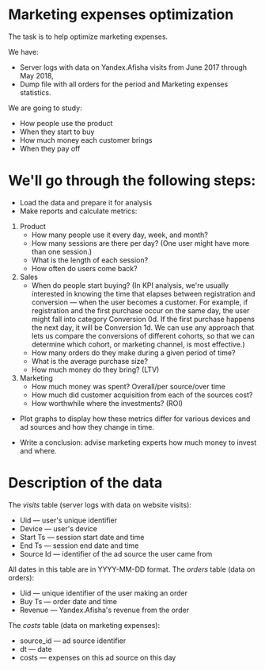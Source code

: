 # Marketing expenses optimization

The task is to help optimize marketing expenses.

We have:
- Server logs with data on Yandex.Afisha visits from June 2017 through May 2018, 
- Dump file with all orders for the period and Marketing expenses statistics.  

We are going to study:

- How people use the product     
- When they start to buy     
- How much money each customer brings     
- When they pay off

# We'll go through the following steps:

- Load the data and prepare it for analysis
- Make reports and calculate metrics:
1. Product
    - How many people use it every day, week, and month?
    - How many sessions are there per day? (One user might have more than one session.)
    - What is the length of each session?
    - How often do users come back?
2. Sales
    - When do people start buying? (In KPI analysis, we're usually interested in knowing the time that elapses between registration and conversion — when the user becomes a customer. For example, if registration and the first purchase occur on the same day, the user might fall into category Conversion 0d. If the first purchase happens the next day, it will be Conversion 1d. We can use any approach that lets us compare the conversions of different cohorts, so that we can determine which cohort, or marketing channel, is most effective.)
    - How many orders do they make during a given period of time?
    - What is the average purchase size?
    - How much money do they bring? (LTV)
3. Marketing
    - How much money was spent? Overall/per source/over time
    - How much did customer acquisition from each of the sources cost?
    - How worthwhile where the investments? (ROI)

- Plot graphs to display how these metrics differ for various devices and ad sources and how they change in time. 

- Write a conclusion: advise marketing experts how much money to invest and where.

# Description of the data
The _visits_ table (server logs with data on website visits):

- Uid — user's unique identifier
- Device — user's device
- Start Ts — session start date and time
- End Ts — session end date and time
- Source Id — identifier of the ad source the user came from

All dates in this table are in YYYY-MM-DD format.
The _orders_ table (data on orders):

- Uid — unique identifier of the user making an order
- Buy Ts — order date and time
- Revenue — Yandex.Afisha's revenue from the order

The _costs_ table (data on marketing expenses):

- source_id — ad source identifier
- dt — date
- costs — expenses on this ad source on this day
